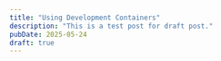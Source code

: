 ```yaml
---
title: "Using Development Containers"
description: "This is a test post for draft post."
pubDate: 2025-05-24
draft: true
---
```


